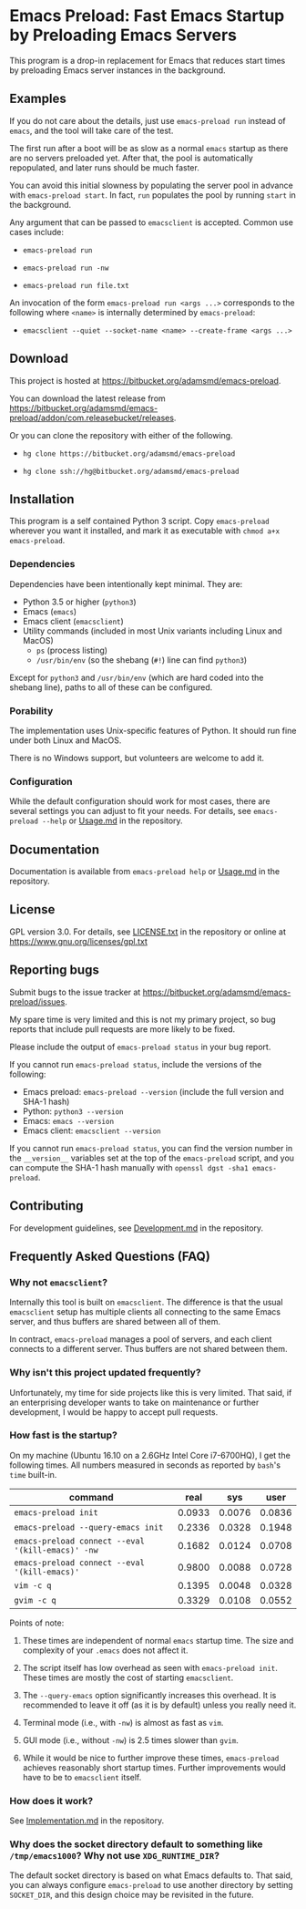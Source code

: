 # Emacs Preload: Fast Emacs Startup by Preloading Emacs Servers

This program is a drop-in replacement for Emacs that reduces start
times by preloading Emacs server instances in the background.

## Examples

If you do not care about the details, just use `emacs-preload run`
instead of `emacs`, and the tool will take care of the test.

The first run after a boot will be as slow as a normal `emacs`
startup as there are no servers preloaded yet.  After that, the
pool is automatically repopulated, and later runs should be much
faster.

You can avoid this initial slowness by populating the server pool
in advance with `emacs-preload start`.  In fact, `run` populates
the pool by running `start` in the background.

Any argument that can be passed to `emacsclient` is accepted.
Common use cases include:

- `emacs-preload run`

- `emacs-preload run -nw`

- `emacs-preload run file.txt`

An invocation of the form `emacs-preload run <args ...>`
corresponds to the following where `<name>` is internally
determined by `emacs-preload`:

- `emacsclient --quiet --socket-name <name> --create-frame <args ...>`

## Download

This project is hosted at
<https://bitbucket.org/adamsmd/emacs-preload>.

You can download the latest release from
<https://bitbucket.org/adamsmd/emacs-preload/addon/com.releasebucket/releases>.

Or you can clone the repository with either of the following.

- `hg clone https://bitbucket.org/adamsmd/emacs-preload`

- `hg clone ssh://hg@bitbucket.org/adamsmd/emacs-preload`

## Installation

This program is a self contained Python 3 script.  Copy `emacs-preload`
wherever you want it installed, and mark it as executable with `chmod a+x
emacs-preload`.

### Dependencies

Dependencies have been intentionally kept minimal.  They are:

- Python 3.5 or higher (`python3`)
- Emacs (`emacs`)
- Emacs client (`emacsclient`)
- Utility commands (included in most Unix variants including Linux and MacOS)
  + `ps` (process listing)
  + `/usr/bin/env` (so the shebang (`#!`) line can find `python3`)

Except for `python3` and `/usr/bin/env` (which are hard coded into the shebang
line), paths to all of these can be configured.

### Porability

The implementation uses Unix-specific features of Python.  It should run fine
under both Linux and MacOS.

There is no Windows support, but volunteers are welcome to add it.

### Configuration

While the default configuration should work for most cases, there are several
settings you can adjust to fit your needs.  For details, see `emacs-preload
--help` or [Usage.md](Usage.md) in the repository.

## Documentation

Documentation is available from `emacs-preload help` or [Usage.md](Usage.md)
in the repository.

## License

GPL version 3.0.  For details, see [LICENSE.txt](LICENSE.txt) in the
repository or online at <https://www.gnu.org/licenses/gpl.txt>

## Reporting bugs

Submit bugs to the issue tracker at
<https://bitbucket.org/adamsmd/emacs-preload/issues>.

My spare time is very limited and this is not my primary project, so bug
reports that include pull requests are more likely to be fixed.

Please include the output of `emacs-preload status` in your bug report.

If you cannot run `emacs-preload status`, include the versions of the
following:

- Emacs preload: `emacs-preload --version` (include the full version and SHA-1 hash)
- Python: `python3 --version`
- Emacs: `emacs --version`
- Emacs client: `emacsclient --version`

If you cannot run `emacs-preload status`, you can find the version number in
the `__version__` variables set at the top of the `emacs-preload` script, and
you can compute the SHA-1 hash manually with `openssl dgst -sha1
emacs-preload`.

## Contributing

For development guidelines, see [Development.md](Development.md) in the
repository.

## Frequently Asked Questions (FAQ)

### Why not `emacsclient`?

Internally this tool is built on `emacsclient`.  The difference is that the
usual `emacsclient` setup has multiple clients all connecting to the same
Emacs server, and thus buffers are shared between all of them.

In contract, `emacs-preload` manages a pool of servers, and each client
connects to a different server.  Thus buffers are not shared between them.

### Why isn't this project updated frequently?

Unfortunately, my time for side projects like this is very limited.  That
said, if an enterprising developer wants to take on maintenance or further
development, I would be happy to accept pull requests.

### How fast is the startup?

On my machine (Ubuntu 16.10 on a 2.6GHz Intel Core i7-6700HQ), I get the
following times.  All numbers measured in seconds as reported by `bash`'s
`time` built-in.

command                                           | real   | sys    | user
--------------------------------------------------|--------|--------|-------
`emacs-preload init`                              | 0.0933 | 0.0076 | 0.0836
`emacs-preload --query-emacs init`                | 0.2336 | 0.0328 | 0.1948
`emacs-preload connect --eval '(kill-emacs)' -nw` | 0.1682 | 0.0124 | 0.0708
`emacs-preload connect --eval '(kill-emacs)'`     | 0.9800 | 0.0088 | 0.0728
`vim -c q`                                        | 0.1395 | 0.0048 | 0.0328
`gvim -c q`                                       | 0.3329 | 0.0108 | 0.0552

Points of note:

1. These times are independent of normal `emacs` startup time.  The size and
   complexity of your `.emacs` does not affect it.

2. The script itself has low overhead as seen with `emacs-preload init`.
   These times are mostly the cost of starting `emacsclient`.

3. The `--query-emacs` option significantly increases this overhead.  It is
   recommended to leave it off (as it is by default) unless you really need
   it.

4. Terminal mode (i.e., with `-nw`) is almost as fast as `vim`.

5. GUI mode (i.e., without `-nw`) is 2.5 times slower than `gvim`.

6. While it would be nice to further improve these times, `emacs-preload`
   achieves reasonably short startup times.  Further improvements would have
   to be to `emacsclient` itself.

### How does it work?

See [Implementation.md](Implementation.md) in the repository.

### Why does the socket directory default to something like `/tmp/emacs1000`?  Why not use `XDG_RUNTIME_DIR`?

The default socket directory is based on what Emacs defaults to.  That said,
you can always configure `emacs-preload` to use another directory by setting
`SOCKET_DIR`, and this design choice may be revisited in the future.
